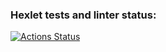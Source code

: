 ### Hexlet tests and linter status:
[![Actions Status](https://github.com/iujhiy/java-project-72/actions/workflows/hexlet-check.yml/badge.svg)](https://github.com/iujhiy/java-project-72/actions)